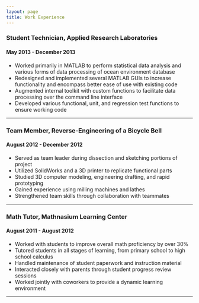 ```yaml
---
layout: page
title: Work Experience
---
```


### Student Technician, Applied Research Laboratories
#### May 2013 - December 2013

- Worked primarily in MATLAB to perform statistical data analysis and various forms of data processing of ocean environment database
- Redesigned and implemented several MATLAB GUIs to increase functionality and encompass better ease of use with existing code
- Augmented internal toolkit with custom functions to facilitate data processing over the command line interface
- Developed various functional, unit, and regression test functions to ensure working code

---

### Team Member, Reverse-Engineering of a Bicycle Bell
#### August 2012 - December 2012

- Served as team leader during dissection and sketching portions of project
- Utilized SolidWorks and a 3D printer to replicate functional parts
- Studied 3D computer modeling, engineering drafting, and rapid prototyping
- Gained experience using milling machines and lathes
- Strengthened team skills through collaboration with teammates

---

### Math Tutor, Mathnasium Learning Center
#### August 2011 - August 2012

- Worked with students to improve overall math proficiency by over 30%
- Tutored students in all stages of learning, from primary school to high school calculus
- Handled maintenance of student paperwork and instruction material
- Interacted closely with parents through student progress review sessions
- Worked jointly with coworkers to provide a dynamic learning environment

---
